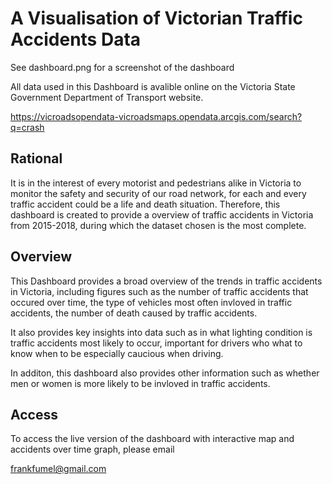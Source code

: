 # A Visualisation of Victorian Traffic Accidents Data

See dashboard.png for a screenshot of the dashboard

All data used in this Dashboard is avalible online on the Victoria State Government Department of Transport website.

https://vicroadsopendata-vicroadsmaps.opendata.arcgis.com/search?q=crash

## Rational

It is in the interest of every motorist and pedestrians alike in Victoria to monitor the safety and security of 
our road network, for each and every traffic accident could be a life and death situation. Therefore, this 
dashboard is created to provide a overview of traffic accidents in Victoria from 2015-2018, during which the 
dataset chosen is the most complete.

## Overview

This Dashboard provides a broad overview of the trends in traffic accidents in Victoria, including figures such
as the number of traffic accidents that occured over time, the type of vehicles most often invloved in traffic
accidents, the number of death caused by traffic accidents. 

It also provides key insights into data such as in what lighting condition is traffic accidents most likely to occur, important for drivers who what to know when to be especially caucious when driving. 

In additon, this dashboard also provides other information such as whether men or women is more likely to be 
invloved in traffic accidents.

## Access

To access the live version of the dashboard with interactive map and accidents over time graph, please email

frankfumel@gmail.com